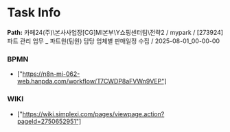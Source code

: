 # Task Info

**Path:** 카페24(주)\본사사업장\[CG]MI본부\Y쇼핑센터팀\전략2 / mypark / [273924] 파트 관리 업무 _ 파트원(팀원) 담당 업체별 판매일정 수집 / 2025-08-01_00-00-00

### BPMN
- ["https://n8n-mi-062-web.hanpda.com/workflow/T7CWDP8aFVWn9VEP"]

### WIKI
- ["https://wiki.simplexi.com/pages/viewpage.action?pageId=2750652951"]

